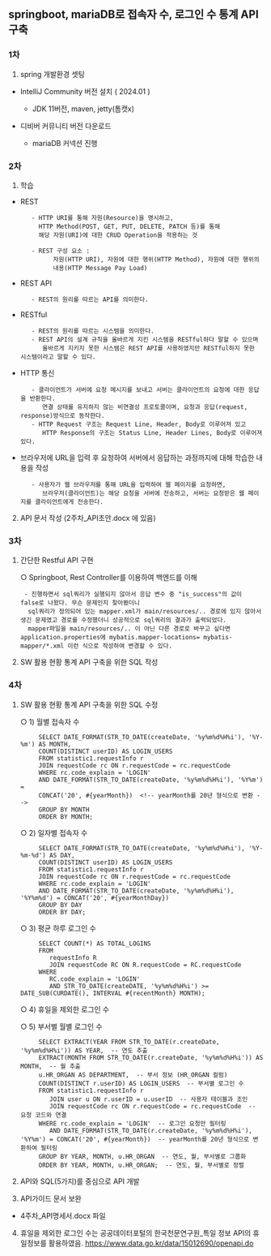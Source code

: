 ## springboot, mariaDB로 접속자 수, 로그인 수 통계 API 구축


### 1차
1. spring 개발환경 셋팅

- IntelliJ Community 버전 설치 ( 2024.01 )
        
     - JDK 11버전, maven, jetty(톰캣x)

- 디비버 커뮤니티 버전 다운로드

     - mariaDB 커넥션 진행


### 2차

1. 학습

- REST

         - HTTP URI를 통해 자원(Resource)을 명시하고,
           HTTP Method(POST, GET, PUT, DELETE, PATCH 등)를 통해
           해당 자원(URI)에 대한 CRUD Operation을 적용하는 것

         - REST 구성 요소 : 
               자원(HTTP URI), 자원에 대한 행위(HTTP Method), 자원에 대한 행위의 
               내용(HTTP Message Pay Load)

- REST API

         - REST의 원리를 따르는 API를 의미한다.

- RESTful

         - REST의 원리를 따르는 시스템을 의미한다.
         - REST API의 설계 규칙을 올바르게 지킨 시스템을 RESTful하다 말할 수 있으며 
            올바르게 지키지 못한 시스템은 REST API를 사용하였지만 RESTful하지 못한 시스템이라고 말할 수 있다.

- HTTP 통신

         - 클라이언트가 서버에 요청 메시지를 보내고 서버는 클라이언트의 요청에 대한 응답을 반환한다. 
            연결 상태를 유지하지 않는 비연결성 프로토콜이며, 요청과 응답(request, response)방식으로 동작한다.
         - HTTP Request 구조는 Request Line, Header, Body로 이루어져 있고
            HTTP Response의 구조는 Status Line, Header Lines, Body로 이루어져 있다.

- 브라우저에 URL을 입력 후 요청하여 서버에서 응답하는 과정까지에 대해 학습한 내용을 작성

         - 사용자가 웹 브라우저를 통해 URL을 입력하여 웹 페이지를 요청하면, 
            브라우저(클라이언트)는 해당 요청을 서버에 전송하고, 서버는 요청받은 웹 페이지를 클라이언트에게 전송한다.




2. API 문서 작성 (2주차_API초안.docx 에 있음)



### 3차

1. 간단한 Restful API 구현

   ○  Springboot, Rest Controller를 이용하여 백엔드를 이해

        - 진행하면서 sql쿼리가 실행되지 않아서 응답 변수 중 "is_success"의 값이 false로 나왔다. 무슨 문제인지 찾아봤더니
         sql쿼리가 정의되어 있는 mapper.xml가 main/resources/.. 경로에 있지 않아서 생긴 문제였고 경로를 수정했더니 성공적으로 sql쿼리의 결과가 출력되었다.
         mapper파일을 main/resources/.. 이 아닌 다른 경로로 바꾸고 싶다면 application.properties에 mybatis.mapper-locations= mybatis-mapper/*.xml 이런 식으로 작성하여 변경할 수 있다.

2. SW 활용 현황 통계 API 구축을 위한 SQL 작성

   

### 4차

1. SW 활용 현황 통계 API 구축을 위한 SQL 수정

   ○  1) 월별 접속자 수

            SELECT DATE_FORMAT(STR_TO_DATE(createDate, '%y%m%d%H%i'), '%Y-%m') AS MONTH,
            COUNT(DISTINCT userID) AS LOGIN_USERS
            FROM statistic1.requestInfo r
            JOIN requestCode rc ON r.requestCode = rc.requestCode
            WHERE rc.code_explain = 'LOGIN'
            AND DATE_FORMAT(STR_TO_DATE(createDate, '%y%m%d%H%i'), '%Y%m') =
            CONCAT('20', #{yearMonth})  <!-- yearMonth를 20년 형식으로 변환 -->
            GROUP BY MONTH
            ORDER BY MONTH;

   ○  2) 일자별 접속자 수

            SELECT DATE_FORMAT(STR_TO_DATE(createDate, '%y%m%d%H%i'), '%Y-%m-%d') AS DAY,
            COUNT(DISTINCT userID) AS LOGIN_USERS
            FROM statistic1.requestInfo r
            JOIN requestCode rc ON r.requestCode = rc.requestCode
            WHERE rc.code_explain = 'LOGIN'
            AND DATE_FORMAT(STR_TO_DATE(createDate, '%y%m%d%H%i'), '%Y%m%d') = CONCAT('20', #{yearMonthDay})
            GROUP BY DAY
            ORDER BY DAY;

   ○  3) 평균 하루 로그인 수

            SELECT COUNT(*) AS TOTAL_LOGINS
            FROM
               requestInfo R
               JOIN requestCode RC ON R.requestCode = RC.requestCode
            WHERE
               RC.code_explain = 'LOGIN'
               AND STR_TO_DATE(createDATE, '%y%m%d%H%i') >= DATE_SUB(CURDATE(), INTERVAL #{recentMonth} MONTH);


   ○  4) 휴일을 제외한 로그인 수

   ○  5) 부서별 월별 로그인 수

            SELECT EXTRACT(YEAR FROM STR_TO_DATE(r.createDate, '%y%m%d%H%i')) AS YEAR,  -- 연도 추출
            EXTRACT(MONTH FROM STR_TO_DATE(r.createDate, '%y%m%d%H%i')) AS MONTH,  -- 월 추출
            u.HR_ORGAN AS DEPARTMENT,  -- 부서 정보 (HR_ORGAN 컬럼)
            COUNT(DISTINCT r.userID) AS LOGIN_USERS  -- 부서별 로그인 수
            FROM statistic1.requestInfo r
               JOIN user u ON r.userID = u.userID  -- 사용자 테이블과 조인
               JOIN requestCode rc ON r.requestCode = rc.requestCode  -- 요청 코드와 연결
            WHERE rc.code_explain = 'LOGIN'  -- 로그인 요청만 필터링
               AND DATE_FORMAT(STR_TO_DATE(r.createDate, '%y%m%d%H%i'), '%Y%m') = CONCAT('20', #{yearMonth})  -- yearMonth를 20년 형식으로 변환하여 필터링
            GROUP BY YEAR, MONTH, u.HR_ORGAN  -- 연도, 월, 부서별로 그룹화
            ORDER BY YEAR, MONTH, u.HR_ORGAN;  -- 연도, 월, 부서별로 정렬


2. API와 SQL(5가지)를 중심으로 API 개발  


3. API가이드 문서 보완
- 4주차_API명세서.docx  파일

4. 휴일을 제외한 로그인 수는 공공데이터포털의 한국천문연구원_특일 정보 API의 휴일정보를 활용하였음.
   https://www.data.go.kr/data/15012690/openapi.do

